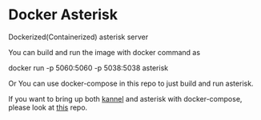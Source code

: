 # Docker Asterisk
Dockerized(Containerized) asterisk server

You can build and run the image with docker command as

docker run -p 5060:5060 -p 5038:5038 asterisk

Or
You can use docker-compose in this repo to just build and run asterisk.

If you want to bring up both [kannel](https://github.com/antenehrepos/docker-kannel) and asterisk with docker-compose, please look at [this](https://github.com/antenehrepos/docker-telephony) repo.
